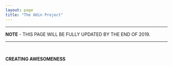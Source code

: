 ```yaml
---
layout: page
title: "The Odin Project"
---
```


<hr>
<p><strong>NOTE</strong> - THIS PAGE WILL BE FULLY UPDATED BY THE END OF 2019.</p>
<hr>

<br>

__CREATING AWESOMENESS__
